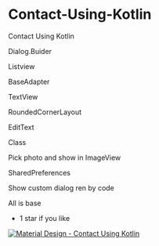 # Contact-Using-Kotlin
Contact Using Kotlin



Dialog.Buider

Listview

BaseAdapter

TextView

RoundedCornerLayout

EditText

Class

Pick photo and show in ImageView

SharedPreferences

Show custom dialog ren by code



All is base



+ 1 star if you like

[![Material Design - Contact Using Kotlin](http://img.youtube.com/vi/XQNlj32D1h0/0.jpg)](https://www.youtube.com/watch?v=XQNlj32D1h0)
